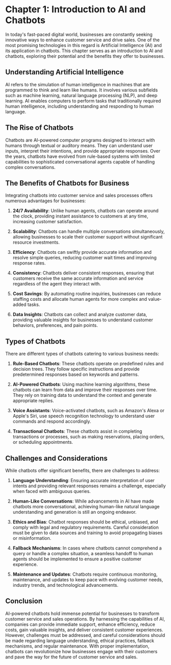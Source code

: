 Chapter 1: Introduction to AI and Chatbots
==========================================

In today's fast-paced digital world, businesses are constantly seeking innovative ways to enhance customer service and drive sales. One of the most promising technologies in this regard is Artificial Intelligence (AI) and its application in chatbots. This chapter serves as an introduction to AI and chatbots, exploring their potential and the benefits they offer to businesses.

**Understanding Artificial Intelligence**
-----------------------------------------

AI refers to the simulation of human intelligence in machines that are programmed to think and learn like humans. It involves various subfields such as machine learning, natural language processing (NLP), and deep learning. AI enables computers to perform tasks that traditionally required human intelligence, including understanding and responding to human language.

**The Rise of Chatbots**
------------------------

Chatbots are AI-powered computer programs designed to interact with humans through textual or auditory means. They can understand user inputs, interpret their intentions, and provide appropriate responses. Over the years, chatbots have evolved from rule-based systems with limited capabilities to sophisticated conversational agents capable of handling complex conversations.

**The Benefits of Chatbots for Business**
-----------------------------------------

Integrating chatbots into customer service and sales processes offers numerous advantages for businesses:

1. **24/7 Availability**: Unlike human agents, chatbots can operate around the clock, providing instant assistance to customers at any time, increasing customer satisfaction.

2. **Scalability**: Chatbots can handle multiple conversations simultaneously, allowing businesses to scale their customer support without significant resource investments.

3. **Efficiency**: Chatbots can swiftly provide accurate information and resolve simple queries, reducing customer wait times and improving response rates.

4. **Consistency**: Chatbots deliver consistent responses, ensuring that customers receive the same accurate information and service regardless of the agent they interact with.

5. **Cost Savings**: By automating routine inquiries, businesses can reduce staffing costs and allocate human agents for more complex and value-added tasks.

6. **Data Insights**: Chatbots can collect and analyze customer data, providing valuable insights for businesses to understand customer behaviors, preferences, and pain points.

**Types of Chatbots**
---------------------

There are different types of chatbots catering to various business needs:

1. **Rule-Based Chatbots**: These chatbots operate on predefined rules and decision trees. They follow specific instructions and provide predetermined responses based on keywords and patterns.

2. **AI-Powered Chatbots**: Using machine learning algorithms, these chatbots can learn from data and improve their responses over time. They rely on training data to understand the context and generate appropriate replies.

3. **Voice Assistants**: Voice-activated chatbots, such as Amazon's Alexa or Apple's Siri, use speech recognition technology to understand user commands and respond accordingly.

4. **Transactional Chatbots**: These chatbots assist in completing transactions or processes, such as making reservations, placing orders, or scheduling appointments.

**Challenges and Considerations**
---------------------------------

While chatbots offer significant benefits, there are challenges to address:

1. **Language Understanding**: Ensuring accurate interpretation of user intents and providing relevant responses remains a challenge, especially when faced with ambiguous queries.

2. **Human-Like Conversations**: While advancements in AI have made chatbots more conversational, achieving human-like natural language understanding and generation is still an ongoing endeavor.

3. **Ethics and Bias**: Chatbot responses should be ethical, unbiased, and comply with legal and regulatory requirements. Careful consideration must be given to data sources and training to avoid propagating biases or misinformation.

4. **Fallback Mechanisms**: In cases where chatbots cannot comprehend a query or handle a complex situation, a seamless handoff to human agents should be implemented to ensure a positive customer experience.

5. **Maintenance and Updates**: Chatbots require continuous monitoring, maintenance, and updates to keep pace with evolving customer needs, industry trends, and technological advancements.

**Conclusion**
--------------

AI-powered chatbots hold immense potential for businesses to transform customer service and sales operations. By harnessing the capabilities of AI, companies can provide immediate support, enhance efficiency, reduce costs, gain valuable insights, and deliver consistent customer experiences. However, challenges must be addressed, and careful considerations should be made regarding language understanding, ethical practices, fallback mechanisms, and regular maintenance. With proper implementation, chatbots can revolutionize how businesses engage with their customers and pave the way for the future of customer service and sales.
